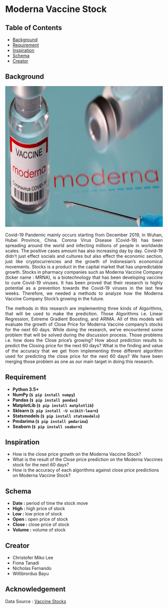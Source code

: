 # Moderna Vaccine Stock

## Table of Contents
* [Background](#background)
* [Requirement](#requirement)
* [Inspiration](#inspiration)
* [Schema](#schema)
* [Creator](#creator)

## Background
<img src="https://github.com/Bayunova28/Moderna_Vaccine_Stock/blob/master/images/cover.jpg" height="450" width="1100">

<p align="justify">Covid-19 Pandemic mainly occurs starting from December 2019, in Wuhan, Hubei Province, China. Corona Virus Disease (Covid-19) has been spreading around 
the world and infecting millions of people in worldwide scales. The positive cases amount has also increasing day by day. Covid-19 didn’t just effect socials and cultures
but also effect the economic section, just like cryptocurrencies and the growth of Indonesian’s economical movements. Stocks is a product in the capital market that has 
unpredictable growth. Stocks in pharmacy companies such as Moderna Vaccine Company (ticker name : MRNA), is a biotechnology that has been developing vaccine to cure 
Covid-19 viruses. It has been proved that their research is highly potential as a prevention towards the Covid-19 viruses in the last few weeks. Therefore, we needed a 
methods to analyze how the Moderna Vaccine Company Stock’s growing in the future.</p> 
<p align="justify">The methods in this research are implementing three kinds of Algorithms, that will be used to make the prediction. Those Algorithms i.e. Linear 
Regression, Extreme Gradient Boosting, and ARIMA. All of this models will evaluate the growth of Close Price for Moderna Vaccine company’s stocks for the next 60 days. 
While doing the research, we’ve encountered some problem that will be solved during the discussion process. Those problems i.e. how does the Close price’s growing? How 
about prediction results to predict the Closing price for the next 60 days? What is the finding and value of the accuracy that we get from implementing three different 
algorithm used for predicting the close price for the next 60 days? We have been merging those problem as one as our main target in doing this research.</p>

## Requirement
* **Python 3.5+**
* **NumPy (`$ pip install numpy`)**
* **Pandas (`$ pip install pandas`)**
* **MatplotLib (`$ pip install matplotlib`)**
* **Sklearn (`$ pip install -U scikit-learn`)**
* **Statsmodels (`$ pip install statsmodels`)**
* **Pmdarima (`$ pip install pmdarima`)**
* **Seaborn (`$ pip install seaborn`)**

## Inspiration
* How is the close price growth on the Moderna Vaccine Stock?
* What is the result of the Close price prediction on the Moderna Vaccines stock for the next 60 days?
* How is the accuracy of each algorithms against close price predictions on Moderna Vaccine Stock?

## Schema
* **Date :** period of time the stock move
* **High :** high price of stock 
* **Low :** low price of stock
* **Open :** open price of stock
* **Close :** close price of stock
* **Volume :** volume of stock

## Creator
* Christofer Miko Lee
* Fiona Tanadi
* Nicholas Fernando
* Willibrordus Bayu

## Acknowledgement
Data Source : [Vaccine Stocks](https://www.kaggle.com/datasets/akpmpr/covid-vaccine-companies-stock-data-from-2019)
